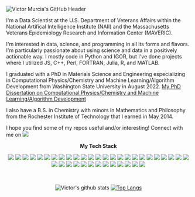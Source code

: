 ![Victor Murcia's GitHub Header](https://capsule-render.vercel.app/api?type=venom&height=200&text=Victor%20Murcia&fontSize=70&color=0:8871e5,100:b678c4&stroke=b678c4)

I'm a Data Scientist at the U.S. Department of Veterans Affairs within the National Artifical Intelligence Institute (NAII) and the Massachusetts Veterans Epidemiology Research and Information Center (MAVERIC).

I'm interested in data, science, and programming in all its forms and flavors. I'm particularly passionate about using science and data in a positively actionable way. I mostly code in Python and IGOR, but I've done projects where I utilized JS, C++, Perl, FORTRAN, Julia, R, and MATLAB.

I graduated with a PhD in Materials Science and Engineering especializing in Computational Physics/Chemistry and Machine Learning/Algorithm Development from Washington State University in August 2022. [My PhD Dissertation on Computational Physics/Chemistry and Machine Learning/Algorithm Development](https://www.proquest.com/docview/2731807103?pq-origsite=gscholar&fromopenview=true)

I also have a B.S. in Chemistry with minors in Mathematics and Philosophy from the Rochester Institute of Technology that I earned in May 2014. 

I hope you find some of my repos useful and/or interesting! Connect with me on <a href="https://www.linkedin.com/in/vmmr5596/" target="_blank"><img src="https://img.shields.io/badge/LinkedIn-0A66C2?style=flat-square&logo=LinkedIn&logoColor=white"/></a>


<p align="center">
    <Strong>My Tech Stack</Strong><br>
</p>

<p align="center" display="inline-block">
    <img src="https://img.shields.io/badge/Python-14354C?style=for-the-badge&logo=python&logoColor=white">
    <img src="https://img.shields.io/badge/Linux-FCC624?style=for-the-badge&logo=linux&logoColor=black">
    <img src="https://img.shields.io/badge/R-276DC3?style=for-the-badge&logo=r&logoColor=white">
    <img src="https://img.shields.io/badge/Perl-39457E?style=for-the-badge&logo=perl&logoColor=white">
    <img src="https://img.shields.io/badge/PostgreSQL-316192?style=for-the-badge&logo=postgresql&logoColor=white">
    <img src="https://img.shields.io/badge/MySQL-00000F?style=for-the-badge&logo=mysql&logoColor=white">
    <img src="https://img.shields.io/badge/Amazon_AWS-232F3E?style=for-the-badge&logo=amazon-aws&logoColor=white">
    <img src="https://img.shields.io/badge/javascript-F7DF1E?style=for-the-badge&logo=javascript&logoColor=black">
    <img src="https://img.shields.io/badge/Powershell-2CA5E0?style=for-the-badge&logo=powershell&logoColor=white">
    <img src="https://img.shields.io/badge/Tableau-E97627?style=for-the-badge&logo=Tableau&logoColor=white">
    <img src="https://img.shields.io/badge/TensorFlow-FF6F00?style=for-the-badge&logo=tensorflow&logoColor=white">
    <img src="https://img.shields.io/badge/Weights_&_Biases-FFBE00?style=for-the-badge&logo=WeightsAndBiases&logoColor=white">
    <img src="https://img.shields.io/badge/GitHub_Actions-2088FF?style=for-the-badge&logo=github-actions&logoColor=white">
    <img src="https://img.shields.io/badge/Microsoft%20SQL%20Server-CC2927?style=for-the-badge&logo=microsoft%20sql%20server&logoColor=white">
    <img src="https://img.shields.io/badge/Databricks-FF3621?style=for-the-badge&logo=Databricks&logoColor=white">
    <img src="https://img.shields.io/badge/Colab-F9AB00?style=for-the-badge&logo=googlecolab&color=525252">
    <img src="https://img.shields.io/badge/Arduino_IDE-00979D?style=for-the-badge&logo=arduino&logoColor=white">
    <img src="https://img.shields.io/badge/Emacs-%237F5AB6.svg?&style=for-the-badge&logo=gnu-emacs&logoColor=white">
    <img src="https://img.shields.io/badge/Notepad++-90E59A.svg?style=for-the-badge&logo=notepad%2B%2B&logoColor=black">
    <img src="https://img.shields.io/badge/RStudio-75AADB?style=for-the-badge&logo=RStudio&logoColor=white">
    <img src="https://img.shields.io/badge/Visual_Studio_Code-0078D4?style=for-the-badge&logo=visual%20studio%20code&logoColor=white">
    <img src="https://img.shields.io/badge/GIT-E44C30?style=for-the-badge&logo=git&logoColor=white">
    <img src="https://img.shields.io/badge/css-1572B6?style=for-the-badge&logo=css3&logoColor=white">
    <img src="https://img.shields.io/badge/html-E34F26?style=for-the-badge&logo=html5&logoColor=white">
    <img src="https://img.shields.io/badge/spaCy-09A3D5?logo=spacy&logoColor=fff&style=for-the-badge">
    <img src="https://img.shields.io/badge/OpenCV-5C3EE8?logo=opencv&logoColor=fff&style=for-the-badge">
    <img src="https://img.shields.io/badge/C%2B%2B-00599C?logo=cplusplus&logoColor=fff&style=for-the-badge">
    <img src="https://img.shields.io/badge/Databricks-FF3621?logo=databricks&logoColor=fff&style=for-the-badge">
    <img src="https://img.shields.io/badge/SciPy-8CAAE6?logo=scipy&logoColor=fff&style=for-the-badge">
    <img src="https://img.shields.io/badge/scikit--learn-F7931E?logo=scikitlearn&logoColor=fff&style=for-the-badge">
    <img src="https://img.shields.io/badge/PyTorch-EE4C2C?logo=pytorch&logoColor=fff&style=for-the-badge">
    <img src="https://img.shields.io/badge/Jupyter-F37626?logo=jupyter&logoColor=fff&style=for-the-badge">
    <img src="https://img.shields.io/badge/pandas-150458?logo=pandas&logoColor=fff&style=for-the-badge">
    <img src="https://img.shields.io/badge/Polars-CD792C?logo=polars&logoColor=fff&style=for-the-badge">
    <img src="https://img.shields.io/badge/Dask-FC6E6B?logo=dask&logoColor=fff&style=for-the-badge">
    <img src="https://img.shields.io/badge/NVIDIA-76B900?logo=nvidia&logoColor=fff&style=for-the-badge">
    <img src="![AMD Badge](https://img.shields.io/badge/AMD-ED1C24?logo=amd&logoColor=fff&style=for-the-badge">
    <img src="https://img.shields.io/badge/Wolfram%20Mathematica-D10?logo=wolframmathematica&logoColor=fff&style=for-the-badge">
</p><br>

<div align=center>

![Victor's github stats](https://github-readme-stats.vercel.app/api?username=victormurcia&show_icons=true&theme=dracula&show=reviews,discussions_started,discussions_answered,prs_merged,prs_merged_percentage&rank_icon=github)
[![Top Langs](https://github-readme-stats-git-masterrstaa-rickstaa.vercel.app/api/top-langs/?username=victormurcia&theme=dracula&langs_count=10)](https://github.com/victormurcia/github-readme-stats)
